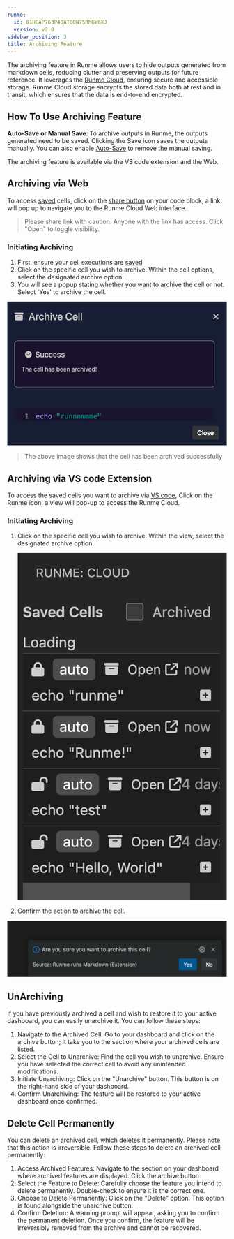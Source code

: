```yaml
---
runme:
  id: 01HGAP763P40ATQQN75RMGW6XJ
  version: v2.0
sidebar_position: 3
title: Archiving Feature
---
```


The archiving feature in Runme allows users to hide outputs generated from markdown cells, reducing clutter and preserving outputs for future reference. It leverages the [Runme Cloud](https://app.runme.dev/welcome), ensuring secure and accessible storage. Runme Cloud storage encrypts the stored data both at rest and in transit, which ensures that the data is end-to-end encrypted.

## How To Use Archiving Feature

**Auto-Save or Manual Save**: To archive outputs in Runme, the outputs generated need to be saved. Clicking the Save icon saves the outputs manually. You can also enable [Auto-Save](../configuration/auto-save) to remove the manual saving.

The archiving feature is available via the VS code extension and the Web.

## Archiving via Web

To access [saved](../configuration/auto-save) cells, click on the [share button](https://app.runme.dev/getting-started) on your code block, a link will pop up to navigate you to the Runme Cloud Web interface.

> Please share link with caution. Anyone with the link has access. Click "Open" to toggle visibility.

### Initiating Archiving

1. First, ensure your cell executions are [saved](../configuration/auto-save)
2. Click on the specific cell you wish to archive. Within the cell options, select the designated archive option.
3. You will see a popup stating whether you want to archive the cell or not. Select 'Yes' to archive the cell.

![success-archiving](../../static/img/success-archiving.png)

> The above image shows that the cell has been archived successfully

## Archiving via VS code Extension

To access the saved cells you want to archive via [VS code](../getting-started/vs-code), Click on the Runme icon. a view will pop-up to access the Runme Cloud.

### Initiating Archiving

1. Click on the specific cell you wish to archive. Within the view, select the designated archive option.

   ![confirm-archving](../../static/img/Archiving-Runme-clouds.png)

2. Confirm the action to archive the cell.

![vscode-archiving](../../static/img/vscode-archiving.png)

## UnArchiving

If you have previously archived a cell and wish to restore it to your active dashboard, you can easily unarchive it. You can follow these steps:

1. Navigate to the Archived Cell: Go to your dashboard and click on the archive button; it take you to the section where your archived cells are listed.
2. Select the Cell to Unarchive: Find the cell you wish to unarchive. Ensure you have selected the correct cell to avoid any unintended modifications.
3. Initiate Unarchiving: Click on the "Unarchive" button. This button is on the right-hand side of your dashboard.
4. Confirm Unarchiving: The feature will be restored to your active dashboard once confirmed.

## Delete Cell Permanently

You can delete an archived cell, which deletes it permanently. Please note that this action is irreversible. Follow these steps to delete an archived cell permanently:

1. Access Archived Features: Navigate to the section on your dashboard where archived features are displayed. Click the archive button.
2. Select the Feature to Delete: Carefully choose the feature you intend to delete permanently. Double-check to ensure it is the correct one.
3. Choose to Delete Permanently: Click on the "Delete" option. This option is found alongside the unarchive button.
4. Confirm Deletion: A warning prompt will appear, asking you to confirm the permanent deletion. Once you confirm, the feature will be irreversibly removed from the archive and cannot be recovered.
